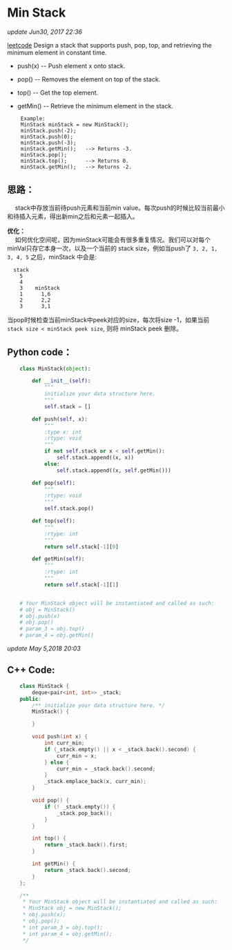 # Min Stack

_update Jun30, 2017 22:36_

[leetcode](https://leetcode.com/problems/min-stack/#/description) Design a stack that supports push, pop, top, and retrieving the minimum element in constant time.

* push\(x\) -- Push element x onto stack.
* pop\(\) -- Removes the element on top of the stack.
* top\(\) -- Get the top element.
* getMin\(\) -- Retrieve the minimum element in the stack.

  ```text
   Example:
   MinStack minStack = new MinStack();
   minStack.push(-2);
   minStack.push(0);
   minStack.push(-3);
   minStack.getMin();   --> Returns -3.
   minStack.pop();
   minStack.top();      --> Returns 0.
   minStack.getMin();   --> Returns -2.
  ```

## 思路：

  stack中存放当前待push元素和当前min value。每次push的时候比较当前最小和待插入元素，得出新min之后和元素一起插入。

**优化：**  
  如何优化空间呢，因为minStack可能会有很多重复情况。我们可以对每个minVal只存它本身一次，以及一个当前的 stack size，例如当push了 `3, 2, 1, 3, 4, 5` 之后，minStack 中会是:

```text
  stack
    5    
    4
    3    minStack
    1      1,6
    2      2,2
    3      3,1
```

当pop时候检查当前minStack中peek对应的size，每次将size -1，如果当前 `stack size < minStack peek size`, 则将 minStack peek 删除。

## Python code：

```python
    class MinStack(object):

        def __init__(self):
            """
            initialize your data structure here.
            """
            self.stack = []

        def push(self, x):
            """
            :type x: int
            :rtype: void
            """
            if not self.stack or x < self.getMin():
                self.stack.append((x, x))
            else:
                self.stack.append((x, self.getMin()))

        def pop(self):
            """
            :rtype: void
            """
            self.stack.pop()

        def top(self):
            """
            :rtype: int
            """
            return self.stack[-1][0]

        def getMin(self):
            """
            :rtype: int
            """
            return self.stack[-1][1]


    # Your MinStack object will be instantiated and called as such:
    # obj = MinStack()
    # obj.push(x)
    # obj.pop()
    # param_3 = obj.top()
    # param_4 = obj.getMin()
```

_update May 5,2018 20:03_

## C++ Code:

```cpp
    class MinStack {
        deque<pair<int, int>> _stack;
    public:
        /** initialize your data structure here. */
        MinStack() {

        }

        void push(int x) {
            int curr_min;
            if (_stack.empty() || x < _stack.back().second) {
                curr_min = x;
            } else {
                curr_min = _stack.back().second;
            }
            _stack.emplace_back(x, curr_min);
        }

        void pop() {
            if (! _stack.empty()) {
                _stack.pop_back();
            }
        }

        int top() {
            return _stack.back().first;
        }

        int getMin() {
            return _stack.back().second;
        }
    };

    /**
     * Your MinStack object will be instantiated and called as such:
     * MinStack obj = new MinStack();
     * obj.push(x);
     * obj.pop();
     * int param_3 = obj.top();
     * int param_4 = obj.getMin();
     */
```

